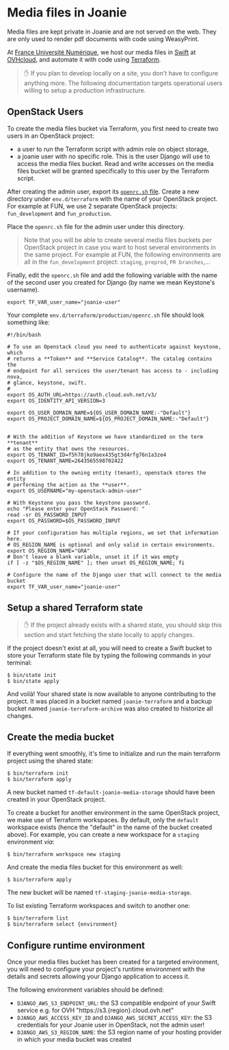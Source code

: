 # Media files in Joanie

Media files are kept private in Joanie and are not served on the web. They
are only used to render pdf documents with code using WeasyPrint.

At [France Université Numérique](https://www.france-universite-numerique.fr),
we host our media files in [Swift](https://docs.openstack.org/swift) at
[OVHcloud](https://www.ovhcloud.com), and automate it with code using
[Terraform](https://www.terraform.io/).

> ✋ If you plan to develop locally on a site, you don't have to configure
> anything more. The following documentation targets operational users willing
> to setup a production infrastructure.

## OpenStack Users

To create the media files bucket via Terraform, you first need to create two
users in an OpenStack project:
- a user to run the Terraform script with admin role on object storage,
- a joanie user with no specific role. This is the user Django will use to
  access the media files bucket. Read and write accesses on the media files
  bucket will be granted specifically to this user by the Terraform script.

After creating the admin user, export its [`openrc.sh` file][1]. Create a new
directory under `env.d/terraform` with the name of your OpenStack project. For
example at FUN, we use 2 separate OpenStack projects: `fun_development` and
`fun_production`.

Place the `openrc.sh` file for the admin user under this directory.

> Note that you will be able to create several media files buckets per
> OpenStack project in case you want to host several environments in the same
> project. For example at FUN, the following environments are all in the
> `fun_development` project: `staging`, `preprod`, `PR branches`,...

Finally, edit the `openrc.sh` file and add the following variable with the
name of the second user you created for Django (by name we mean Keystone's
username).

```
export TF_VAR_user_name="joanie-user"
```

Your complete `env.d/terraform/production/openrc.sh` file should look
something like:

```
#!/bin/bash

# To use an Openstack cloud you need to authenticate against keystone, which
# returns a **Token** and **Service Catalog**. The catalog contains the
# endpoint for all services the user/tenant has access to - including nova,
# glance, keystone, swift.
#
export OS_AUTH_URL=https://auth.cloud.ovh.net/v3/
export OS_IDENTITY_API_VERSION=3

export OS_USER_DOMAIN_NAME=${OS_USER_DOMAIN_NAME:-"Default"}
export OS_PROJECT_DOMAIN_NAME=${OS_PROJECT_DOMAIN_NAME:-"Default"}


# With the addition of Keystone we have standardized on the term **tenant**
# as the entity that owns the resources.
export OS_TENANT_ID=f5h78jko9aex435gt3d4rfg76n1a3ze4
export OS_TENANT_NAME=2643565598702422

# In addition to the owning entity (tenant), openstack stores the entity
# performing the action as the **user**.
export OS_USERNAME="my-openstack-admin-user"

# With Keystone you pass the keystone password.
echo "Please enter your OpenStack Password: "
read -sr OS_PASSWORD_INPUT
export OS_PASSWORD=$OS_PASSWORD_INPUT

# If your configuration has multiple regions, we set that information here.
# OS_REGION_NAME is optional and only valid in certain environments.
export OS_REGION_NAME="GRA"
# Don't leave a blank variable, unset it if it was empty
if [ -z "$OS_REGION_NAME" ]; then unset OS_REGION_NAME; fi

# Configure the name of the Django user that will connect to the media bucket
export TF_VAR_user_name="joanie-user"
```

## Setup a shared Terraform state

> ✋ If the project already exists with a shared state, you should skip this
> section and start fetching the state locally to apply changes.

If the project doesn't exist at all, you will need to create a Swift bucket
to store your Terraform state file by typing the following commands in your
terminal:

```
$ bin/state init
$ bin/state apply
```

And voilà! Your shared state is now available to anyone contributing to the
project. It was placed in a bucket named `joanie-terraform` and a backup
bucket named `joanie-terraform-archive` was also created to historize all
changes.

## Create the media bucket

If everything went smoothly, it's time to initialize and run the main
terraform project using the shared state:

```
$ bin/terraform init
$ bin/terraform apply
```

A new bucket named `tf-default-joanie-media-storage` should
have been created in your OpenStack project.

To create a bucket for another environment in the same OpenStack project, we
make use of Terraform workspaces. By default, only the `default` workspace
exists (hence the "default" in the name of the bucket created above). For
example, you can create a new workspace for a `staging` environment _via_:

```
$ bin/terraform workspace new staging
```

And create the media files bucket for this environment as well:

```
$ bin/terraform apply
```

The new bucket will be named `tf-staging-joanie-media-storage`.

To list existing Terraform workspaces and switch to another one:

```
$ bin/terraform list
$ bin/terraform select {environment}
```

## Configure runtime environment

Once your media files bucket has been created for a targeted environment, you
will need to configure your project's runtime environment with the details and
secrets allowing your Django application to access it.

The following environment variables should be defined:

- `DJANGO_AWS_S3_ENDPOINT_URL`: the S3 compatible endpoint of your Swift
    service e.g. for OVH "https://s3.{region}.cloud.ovh.net"
- `DJANGO_AWS_ACCESS_KEY_ID` and `DJANGO_AWS_SECRET_ACCESS_KEY`: the S3
    credentials for your Joanie user in OpenStack, not the admin user!
- `DJANGO_AWS_S3_REGION_NAME`: the S3 region name of your hosting provider
    in which your media bucket was created

[1]: https://docs.openstack.org/newton/user-guide/common/cli-set-environment-variables-using-openstack-rc.html
